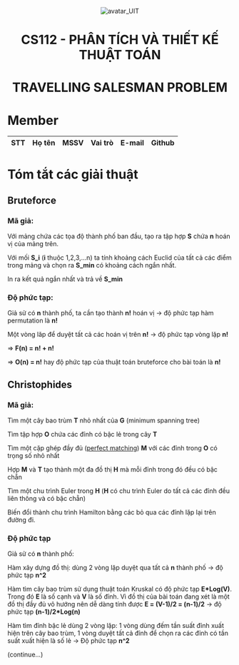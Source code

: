 <p align="center">
  <img src="https://www.uit.edu.vn/sites/vi/files/banner_uit_0.png" title="avatar_UIT">
</p>


<h1 align="center">
  CS112 - PHÂN TÍCH VÀ THIẾT KẾ THUẬT TOÁN 
</h1>


<h1 align="center">
  TRAVELLING SALESMAN PROBLEM 
</h1>


# Member
| STT | Họ tên | MSSV | Vai trò | E-mail | Github |
| :---: | --- | --- | --- | --- | --- |
# Tóm tắt các giải thuật
## Bruteforce
### Mã giả:
Với mảng chứa các tọa độ thành phố ban đầu, tạo ra tập hợp **S** chứa **n** hoán vị của mảng trên.

Với mối **S_i** (**i** thuộc 1,2,3,...n) ta tính khoảng cách Euclid của tất cả các điểm trong mảng và chọn ra **S_min** có khoảng cách ngắn nhất.

In ra kết quả ngắn nhất và trả về **S_min**
### Độ phức tạp:
Giả sử có **n** thành phố, ta cần tạo thành **n!** hoán vị -> độ phức tạp hàm permutation là **n!**

Một vòng lăp để duyệt tất cả các hoán vị trên **n!** -> độ phức tạp vòng lặp **n!**

=> **F(n) = n! + n!**

=> **O(n) = n!** hay độ phức tạp của thuật toán bruteforce cho bài toán là **n!**

## Christophides
### Mã giả:
Tìm một cây bao trùm **T** nhỏ nhất của **G** (minimum spanning tree)

Tìm tập hợp **O** chứa các đỉnh có bậc lẻ trong cây **T**

Tìm một cặp ghép đầy đủ ([perfect matching](https://en.wikipedia.org/wiki/Perfect_matching)) **M** với các đỉnh trong **O** có trọng số nhỏ nhất

Hợp **M** và **T** tạo thành một đa đồ thị **H** mà mỗi đỉnh trong đó đều có bậc chẵn

Tìm một chu trình Euler trong **H** (**H** có chu trình Euler do tất cả các đỉnh đều liên thông và có bậc chẵn)

Biến đổi thành chu trình Hamilton bằng các bỏ qua các đỉnh lặp lại trên đường đi.

### Độ phức tạp
Giả sử có **n** thành phố:

Hàm xây dựng đồ thị: dùng 2 vòng lặp duyệt qua tất cả **n** thành phố -> độ phức tạp **n^2**

Hàm tìm cây bao trùm sử dụng thuật toán Kruskal có độ phức tạp **E*Log(V)**. Trong đó **E** là số cạnh và **V** là số đỉnh. Vì đồ thị của bài toán đang xét là một đồ thị đầy đủ vô hướng nên dễ dàng tính được **E = (V-1)/2 = (n-1)/2** -> độ phức tạp **(n-1)/2*Log(n)**

Hàm tìm đỉnh bậc lẻ dùng 2 vòng lặp: 1 vòng dùng đếm tần suất đỉnh xuất hiện trên cây bao trùm, 1 vòng duyệt tất cả đỉnh để chọn ra các đỉnh có tần suất xuất hiện là số lẻ -> Độ phức tạp **n^2**

(continue...)

